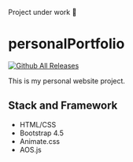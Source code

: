 Project under work 🚧

# personalPortfolio
[![Github All Releases](https://img.shields.io/badge/README.md-in%20progress-yellow)]()

This is my personal website project.

## Stack and Framework
- HTML/CSS
- Bootstrap 4.5
- Animate.css
- AOS.js

